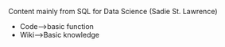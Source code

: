 Content mainly from SQL for Data Science (Sadie St. Lawrence)
- Code-->basic function
- Wiki-->Basic knowledge

